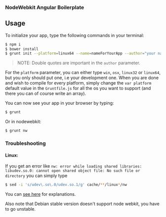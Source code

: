 ### NodeWebkit Angular Boilerplate

## Usage

To initialize your app, type the following commands in your terminal:

```bash
$ npm i
$ bower install
$ grunt init --platform=linux64 --name=nameForYourApp --author="your name <you@email.com>"
```
> NOTE: Double quotes are important in the `author` parameter.

For the `platform` parameter, you can either type `win`, `osx`, `linux32` or `linux64`, but you only should put one, i.e your development one. When you are done and wish to compile for every platform, simply change the `var platform` default value in the `Gruntfile.js` for all the os you want to support (and there you can of course write an array).


You can now see your app in your browser by typing:
```bash
$ grunt
```
Or in nodewebkit:
```bash
$ grunt nw
```

### Troubleshooting

#### Linux:
If you get an error like `nw: error while loading shared libraries: libudev.so.0: cannot open shared object file: No such file or directory` you can simply type
```bash
$ sed -i 's/udev\.so\.0/udev.so.1/g' cache/**/linux*/nw
```
You can [see here](https://github.com/rogerwang/node-webkit/wiki/The-solution-of-lacking-libudev.so.0) for explanations.

Also note that Debian stable version doesn't support node webkit, you have to go unstable.
